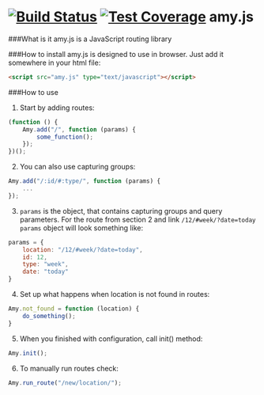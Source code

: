 [![Build Status](https://travis-ci.org/e-shulitsky/amy.js.svg)](https://travis-ci.org/e-shulitsky/amy.js)
[![Test Coverage](https://codeclimate.com/github/e-shulitsky/amy.js/badges/coverage.svg)](https://codeclimate.com/github/e-shulitsky/amy.js)
amy.js
============
###What is it
amy.js is a JavaScript routing library

###How to install
amy.js is designed to use in browser. Just add it somewhere in your html file:
```html
<script src="amy.js" type="text/javascript"></script>
```

###How to use
1. Start by adding routes:
```javascript
(function () {
    Amy.add("/", function (params) {
        some_function();
    });
})();
```
2. You can also use capturing groups:
```javascript
Amy.add("/:id/#:type/", function (params) {
    ...
});
```

3. `params` is the object, that contains capturing groups and query parameters. For the route from section 2 and link `/12/#week/?date=today` `params` object will look something like:
```javascript
params = {
    location: "/12/#week/?date=today",
    id: 12,
    type: "week",
    date: "today"
}
```

4. Set up what happens when location is not found in routes:
```javascript
Amy.not_found = function (location) {
    do_something();
}
```

5. When you finished with configuration, call init() method:
```javascript
Amy.init();
```

6. To manually run routes check:
```javascript
Amy.run_route("/new/location/");
```
